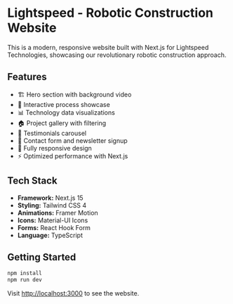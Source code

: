 # Lightspeed - Robotic Construction Website


This is a modern, responsive website built with Next.js for Lightspeed Technologies, showcasing our revolutionary robotic construction approach.

## Features

- 🏗️ Hero section with background video
- 🤖 Interactive process showcase
- 📊 Technology data visualizations  
- 🏠 Project gallery with filtering
- 💬 Testimonials carousel
- 📧 Contact form and newsletter signup
- 📱 Fully responsive design
- ⚡ Optimized performance with Next.js

## Tech Stack

- **Framework:** Next.js 15
- **Styling:** Tailwind CSS 4
- **Animations:** Framer Motion
- **Icons:** Material-UI Icons
- **Forms:** React Hook Form
- **Language:** TypeScript

## Getting Started

```bash
npm install
npm run dev
```

Visit [http://localhost:3000](http://localhost:3000) to see the website.
